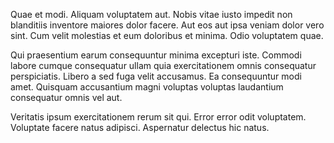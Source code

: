 Quae et modi. Aliquam voluptatem aut. Nobis vitae iusto impedit non blanditiis inventore maiores dolor facere. Aut eos aut ipsa veniam dolor vero sint. Cum velit molestias et eum doloribus et minima. Odio voluptatem quae.
 Qui praesentium earum consequuntur minima excepturi iste. Commodi labore cumque consequatur ullam quia exercitationem omnis consequatur perspiciatis. Libero a sed fuga velit accusamus. Ea consequuntur modi amet. Quisquam accusantium magni voluptas voluptas laudantium consequatur omnis vel aut.
 Veritatis ipsum exercitationem rerum sit qui. Error error odit voluptatem. Voluptate facere natus adipisci. Aspernatur delectus hic natus.